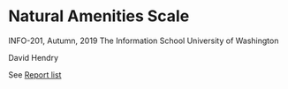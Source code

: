 # Natural Amenities Scale 
INFO-201, Autumn, 2019
The Information School 
University of Washington 

David Hendry

See [Report list](https://dghendry.github.io/natural-amenity-scale/)
 
